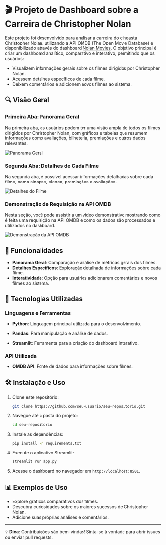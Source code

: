 # 🎬 Projeto de Dashboard sobre a Carreira de Christopher Nolan

Este projeto foi desenvolvido para analisar a carreira do cineasta Christopher Nolan, utilizando a API OMDB ([The Open Movie Database](https://www.omdbapi.com)) e disponibilizado através do dashboard [Nolan Movies](https://nolan-movies.streamlit.app). O objetivo principal é criar um dashboard analítico, comparativo e interativo, permitindo que os usuários:

- Visualizem informações gerais sobre os filmes dirigidos por Christopher Nolan.
- Acessem detalhes específicos de cada filme.
- Deixem comentários e adicionem novos filmes ao sistema.

## 🔍 Visão Geral

### Primeira Aba: Panorama Geral
Na primeira aba, os usuários podem ter uma visão ampla de todos os filmes dirigidos por Christopher Nolan, com gráficos e tabelas que resumem informações como avaliações, bilheteria, premiações e outros dados relevantes.

![Panorama Geral](https://github.com/user-attachments/assets/26d281b1-2a5c-4ce1-930c-48bc899ad4af)

### Segunda Aba: Detalhes de Cada Filme
Na segunda aba, é possível acessar informações detalhadas sobre cada filme, como sinopse, elenco, premiações e avaliações.

![Detalhes do Filme](https://github.com/user-attachments/assets/aa982580-f238-4ba6-97b3-2d1d4bfd5b31)

### Demonstração de Requisição na API OMDB
Nesta seção, você pode assistir a um vídeo demonstrativo mostrando como é feita uma requisição na API OMDB e como os dados são processados e utilizados no dashboard.

![Demonstração da API OMDB](https://github.com/user-attachments/assets/1fb718d6-c75d-431e-a0ba-86f9f4224b32)




## 🚀 Funcionalidades
- **Panorama Geral**: Comparação e análise de métricas gerais dos filmes.
- **Detalhes Específicos**: Exploração detalhada de informações sobre cada filme.
- **Interatividade**: Opção para usuários adicionarem comentários e novos filmes ao sistema.

## 🔧 Tecnologias Utilizadas

### Linguagens e Ferramentas

- **Python**: Linguagem principal utilizada para o desenvolvimento.  

- **Pandas**: Para manipulação e análise de dados.  

- **Streamlit**: Ferramenta para a criação do dashboard interativo.  

### API Utilizada

- **OMDB API**: Fonte de dados para informações sobre filmes.

## 🛠️ Instalação e Uso

1. Clone este repositório:
   ```bash
   git clone https://github.com/seu-usuario/seu-repositorio.git
   ```
2. Navegue até a pasta do projeto:
   ```bash
   cd seu-repositorio
   ```
3. Instale as dependências:
   ```bash
   pip install -r requirements.txt
   ```
4. Execute o aplicativo Streamlit:
   ```bash
   streamlit run app.py
   ```
5. Acesse o dashboard no navegador em `http://localhost:8501`.

## 📊 Exemplos de Uso

- Explore gráficos comparativos dos filmes.
- Descubra curiosidades sobre os maiores sucessos de Christopher Nolan.
- Adicione suas próprias análises e comentários.

---

💡 **Dica**: Contribuições são bem-vindas! Sinta-se à vontade para abrir issues ou enviar pull requests.
